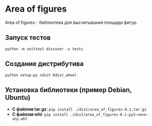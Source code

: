 # Area of figures

Area of figures - библиотека для высчитывания площади фигур.

## Запуск тестов

`python -m unittest discover -s tests`

## Создание дистрибутива

`python setup.py sdist bdist_wheel`

## Установка библиотеки (пример Debian, Ubuntu)

- **С файлом tar.gz**: `pip install ./dist/area_of_figures-0.1.tar.gz`
- **С файлом whl**: `pip install ./dist/area_of_figures-0.1-py3-none-any.whl`